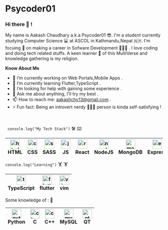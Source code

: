 # Psycoder01

### Hi there 👋 ! 
My name is Aakash Chaudhary a.k.a Psycoder01 😎. I'm a student currently studying Computer Science 💻 at ASCOL in Kathmandu,Nepal 🇳🇵. I'm focuing 🚀 on making a career in Sofware Development 👨🏻‍💻 . I love coding and doing tech related stuffs. A keen learner 🤩 of this MultiVerse and knowledge gathering is my religion.

<!--
**psycoder01/psycoder01** is a ✨ _special_ ✨ repository because its `README.md` (this file) appears on your GitHub profile.--->

**Know About Me**
- 🔭 I’m currently working on Web Portals,Mobile Apps .
- 🌱 I’m currently learning Flutter,TypeScript .
- 🤔 I’m looking for help with gaining some experience .
- 💬 Ask me about anything, I'll try my best .
- 📫 How to reach me: aakashchy13@gmail.com .
- ⚡ Fun fact: Being an introvert nerdy 🧏🏻‍♂️ person is kinda self-satisfying !
<br />

``` console.log("My Tech Stack")``` 🛠 ⌨️

|<img src="https://raw.githubusercontent.com/github/explore/80688e429a7d4ef2fca1e82350fe8e3517d3494d/topics/html/html.png" alt="html logo" width="30"><br/>HTML | <img src="https://raw.githubusercontent.com/github/explore/80688e429a7d4ef2fca1e82350fe8e3517d3494d/topics/css/css.png" alt="css logo" width="30"><br/>CSS |<img src="https://raw.githubusercontent.com/github/explore/80688e429a7d4ef2fca1e82350fe8e3517d3494d/topics/sass/sass.png" alt="sass logo" width="30"><br/>SASS |<img src="https://raw.githubusercontent.com/github/explore/80688e429a7d4ef2fca1e82350fe8e3517d3494d/topics/javascript/javascript.png" alt="js logo" width="30"><br/>JS |<img src="https://raw.githubusercontent.com/github/explore/80688e429a7d4ef2fca1e82350fe8e3517d3494d/topics/react/react.png" alt="react logo" width="30"><br/>React | <img src="https://raw.githubusercontent.com/github/explore/80688e429a7d4ef2fca1e82350fe8e3517d3494d/topics/nodejs/nodejs.png" alt="node logo" width="30"><br/>NodeJS | <img src="https://raw.githubusercontent.com/github/explore/80688e429a7d4ef2fca1e82350fe8e3517d3494d/topics/mongodb/mongodb.png" alt="mongodb logo" width="30"><br/>MongoDB | <img src="https://raw.githubusercontent.com/github/explore/80688e429a7d4ef2fca1e82350fe8e3517d3494d/topics/express/express.png" alt="express logo" width="30"><br/>Express
|---|---|---|---|---|---|---|---|

``` console.log("Learning") ``` 🏋️ 🏋️ 

|<img src="https://raw.githubusercontent.com/github/explore/80688e429a7d4ef2fca1e82350fe8e3517d3494d/topics/typescript/typescript.png" alt="typescript logo" width="30"><br/>TypeScript | <img src="https://raw.githubusercontent.com/github/explore/80688e429a7d4ef2fca1e82350fe8e3517d3494d/topics/flutter/flutter.png" alt="flutter logo" width="30"><br/>flutter | <img src="https://raw.githubusercontent.com/github/explore/80688e429a7d4ef2fca1e82350fe8e3517d3494d/topics/vim/vim.png" alt="vim logo" width="30"><br/>vim
|---|---|---|

Some knowledge of : 📌

|<img src="https://raw.githubusercontent.com/github/explore/80688e429a7d4ef2fca1e82350fe8e3517d3494d/topics/python/python.png" alt="python logo" width="30"><br/>Python | <img src="https://raw.githubusercontent.com/github/explore/80688e429a7d4ef2fca1e82350fe8e3517d3494d/topics/c/c.png" alt="c logo" width="30"><br/>C | <img src="https://raw.githubusercontent.com/github/explore/80688e429a7d4ef2fca1e82350fe8e3517d3494d/topics/cpp/cpp.png" alt="cpp logo" width="30"><br/>C++ | <img src="https://raw.githubusercontent.com/github/explore/80688e429a7d4ef2fca1e82350fe8e3517d3494d/topics/mysql/mysql.png" alt="mysql logo" width="30"><br/>MySQL | <img src="https://raw.githubusercontent.com/github/explore/80688e429a7d4ef2fca1e82350fe8e3517d3494d/topics/qt/qt.png" alt="qt logo" width="30"><br/>QT 
|---|---|---|---|---|
